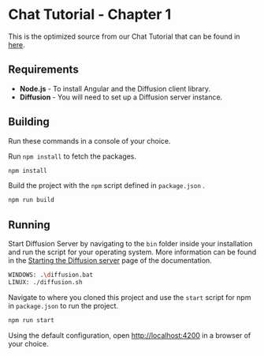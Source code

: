 # Chat Tutorial - Chapter 1

This is the optimized source from our Chat Tutorial that can be found in [here](https://www.pushtechnology.com/blog/creating-a-chat-application-part-1).

## Requirements

* **Node.js** - To install Angular and the Diffusion client library.
* **Diffusion** - You will need to set up a Diffusion server instance.

## Building

Run these commands in a console of your choice.

Run `npm install` to fetch the packages.

``` BASH
npm install
```

Build the project with the `npm` script defined in `package.json` .

``` BASH
npm run build
```

## Running

Start Diffusion Server by navigating to the `bin` folder inside your installation and run the script for your operating system. More information can be found in the [Starting the Diffusion server](https://docs.pushtechnology.com/docs/6.2.0/manual/html/administratorguide/server/starting_basic.html) page of the documentation.

``` BASH
WINDOWS: .\diffusion.bat
LINUX: ./diffusion.sh
```

Navigate to where you cloned this project and use the `start` script for npm in `package.json` to run the project.

``` BASH
npm run start
```

Using the default configuration, open [http://localhost:4200](http://localhost:4200) in a browser of your choice.
